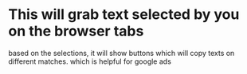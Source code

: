 # This will grab text selected by you on the browser tabs
based on the selections, it will show buttons which will copy texts on different matches.
which is helpful for google ads
